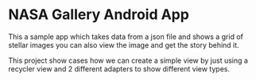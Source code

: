 <h1>NASA Gallery Android App</h1>

This a sample app which takes data from a json file and shows a grid of stellar images you can also view the image and get the story behind it.

This project show cases how we can create a simple view by just using a recycler view and 2 different adapters to show different view types.

